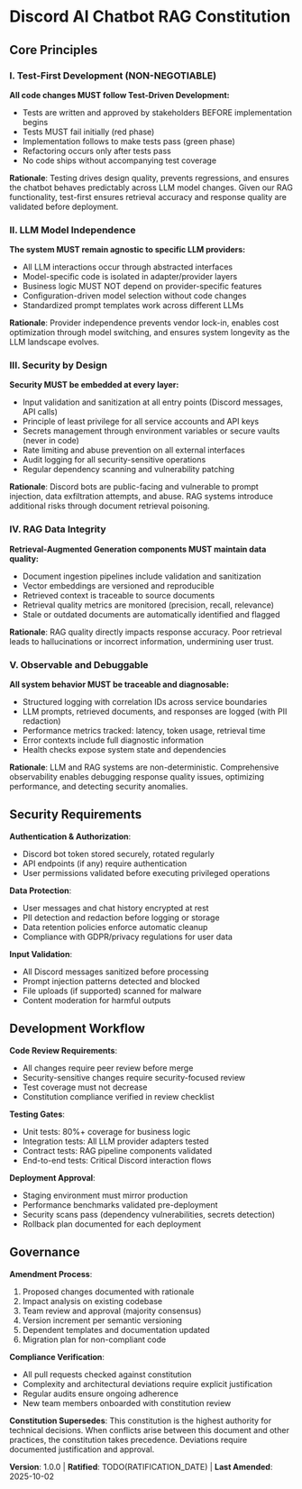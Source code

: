 <!--
Sync Impact Report:
Version: 0.0.0 → 1.0.0
Initial constitution creation for Discord AI chatbot with RAG functionality

Added sections:
- Core Principles (5 principles: Test-First, LLM Independence, Security, RAG Integrity, Observability)
- Security Requirements
- Development Workflow
- Governance

Templates updated:
✅ .specify/templates/plan-template.md - Constitution Check section updated with all 5 principles
✅ .specify/templates/spec-template.md - Already aligned with principle-driven requirements
✅ .specify/templates/tasks-template.md - Task categorization supports test-first and security principles
✅ .claude/commands/*.md - Generic guidance maintained, no agent-specific changes needed

Follow-up TODOs:
- RATIFICATION_DATE needs to be set when constitution is formally adopted (currently marked as TODO)
-->

# Discord AI Chatbot RAG Constitution

## Core Principles

### I. Test-First Development (NON-NEGOTIABLE)

**All code changes MUST follow Test-Driven Development:**
- Tests are written and approved by stakeholders BEFORE implementation begins
- Tests MUST fail initially (red phase)
- Implementation follows to make tests pass (green phase)
- Refactoring occurs only after tests pass
- No code ships without accompanying test coverage

**Rationale**: Testing drives design quality, prevents regressions, and ensures the chatbot behaves predictably across LLM model changes. Given our RAG functionality, test-first ensures retrieval accuracy and response quality are validated before deployment.

### II. LLM Model Independence

**The system MUST remain agnostic to specific LLM providers:**
- All LLM interactions occur through abstracted interfaces
- Model-specific code is isolated in adapter/provider layers
- Business logic MUST NOT depend on provider-specific features
- Configuration-driven model selection without code changes
- Standardized prompt templates work across different LLMs

**Rationale**: Provider independence prevents vendor lock-in, enables cost optimization through model switching, and ensures system longevity as the LLM landscape evolves.

### III. Security by Design

**Security MUST be embedded at every layer:**
- Input validation and sanitization at all entry points (Discord messages, API calls)
- Principle of least privilege for all service accounts and API keys
- Secrets management through environment variables or secure vaults (never in code)
- Rate limiting and abuse prevention on all external interfaces
- Audit logging for all security-sensitive operations
- Regular dependency scanning and vulnerability patching

**Rationale**: Discord bots are public-facing and vulnerable to prompt injection, data exfiltration attempts, and abuse. RAG systems introduce additional risks through document retrieval poisoning.

### IV. RAG Data Integrity

**Retrieval-Augmented Generation components MUST maintain data quality:**
- Document ingestion pipelines include validation and sanitization
- Vector embeddings are versioned and reproducible
- Retrieved context is traceable to source documents
- Retrieval quality metrics are monitored (precision, recall, relevance)
- Stale or outdated documents are automatically identified and flagged

**Rationale**: RAG quality directly impacts response accuracy. Poor retrieval leads to hallucinations or incorrect information, undermining user trust.

### V. Observable and Debuggable

**All system behavior MUST be traceable and diagnosable:**
- Structured logging with correlation IDs across service boundaries
- LLM prompts, retrieved documents, and responses are logged (with PII redaction)
- Performance metrics tracked: latency, token usage, retrieval time
- Error contexts include full diagnostic information
- Health checks expose system state and dependencies

**Rationale**: LLM and RAG systems are non-deterministic. Comprehensive observability enables debugging response quality issues, optimizing performance, and detecting security anomalies.

## Security Requirements

**Authentication & Authorization**:
- Discord bot token stored securely, rotated regularly
- API endpoints (if any) require authentication
- User permissions validated before executing privileged operations

**Data Protection**:
- User messages and chat history encrypted at rest
- PII detection and redaction before logging or storage
- Data retention policies enforce automatic cleanup
- Compliance with GDPR/privacy regulations for user data

**Input Validation**:
- All Discord messages sanitized before processing
- Prompt injection patterns detected and blocked
- File uploads (if supported) scanned for malware
- Content moderation for harmful outputs

## Development Workflow

**Code Review Requirements**:
- All changes require peer review before merge
- Security-sensitive changes require security-focused review
- Test coverage must not decrease
- Constitution compliance verified in review checklist

**Testing Gates**:
- Unit tests: 80%+ coverage for business logic
- Integration tests: All LLM provider adapters tested
- Contract tests: RAG pipeline components validated
- End-to-end tests: Critical Discord interaction flows

**Deployment Approval**:
- Staging environment must mirror production
- Performance benchmarks validated pre-deployment
- Security scans pass (dependency vulnerabilities, secrets detection)
- Rollback plan documented for each deployment

## Governance

**Amendment Process**:
1. Proposed changes documented with rationale
2. Impact analysis on existing codebase
3. Team review and approval (majority consensus)
4. Version increment per semantic versioning
5. Dependent templates and documentation updated
6. Migration plan for non-compliant code

**Compliance Verification**:
- All pull requests checked against constitution
- Complexity and architectural deviations require explicit justification
- Regular audits ensure ongoing adherence
- New team members onboarded with constitution review

**Constitution Supersedes**:
This constitution is the highest authority for technical decisions. When conflicts arise between this document and other practices, the constitution takes precedence. Deviations require documented justification and approval.

**Version**: 1.0.0 | **Ratified**: TODO(RATIFICATION_DATE) | **Last Amended**: 2025-10-02

